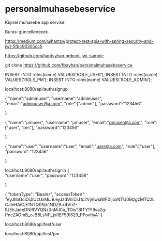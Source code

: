# personalmuhasebeservice
Kişisel muhasebe app servise


Burası güncellenecek



https://medium.com/@hantsy/protect-rest-apis-with-spring-security-and-jwt-5fbc90305cc5


https://github.com/hantsy/springboot-jwt-sample


git clone https://github.com/fbayhan/personalmuhasebeservice


INSERT INTO roles(name) VALUES('ROLE_USER');
INSERT INTO roles(name) VALUES('ROLE_PM');
INSERT INTO roles(name) VALUES('ROLE_ADMIN');



localhost:8080/api/auth/signup 


{ 
	"name":"adminuser",
	"username":"adminuser",
	"email":"adminuser@a.com",
	"role":["admin"],
	"password":"123456" 

}

{ 
	"name":"pmuser",
	"username":"pmuser",
	"email":"pmuser@a.com",
	"role":["user", "pm"],
	"password":"123456" 

}



{ 
	"name":"user",
	"username":"user",
	"email":"user@a.com",
	"role":["user"],
	"password":"123456" 

}


localhost:8080/api/auth/signin
{  
	"username":"user",
 	"password":"123456" 

}





{
    "tokenType": "Bearer",
    "accessToken": "eyJhbGciOiJIUzUxMiJ9.eyJzdWIiOiJ1c2VyIiwiaWF0IjoxNTU0MzgzMTQ2LCJleHAiOjE1NTQ0Njk1NDZ9.x4Vh7-IUEhJaeeDNIfIVYQNz0nMJ0o_TOisT8ITY1Y9sa2g-PneZAOmB_cJB8LsNP_jxREF59I629_PPovfiyA"
}

localhost:8080/api/test/user

localhost:8080/api/test/pm












